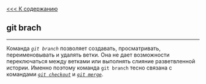 [<<< К содержанию](./readme_1.md)

## **git brach**
---
Команда *`git branch`* позволяет создавать, просматривать, переименовывать и удалять ветки. Она не дает возможности переключаться между ветками или выполнять слияние разветвленной истории. Именно поэтому команда `git branch` тесно связана с командами [*`git checkout`*](/checkout.md) и [*`git merge`*](/merge.md).

